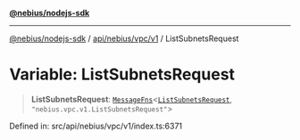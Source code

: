 [**@nebius/nodejs-sdk**](../../../../../README.md)

***

[@nebius/nodejs-sdk](../../../../../README.md) / [api/nebius/vpc/v1](../README.md) / ListSubnetsRequest

# Variable: ListSubnetsRequest

> **ListSubnetsRequest**: [`MessageFns`](../../../../../runtime/protos/core/interfaces/MessageFns.md)\<[`ListSubnetsRequest`](../interfaces/ListSubnetsRequest.md), `"nebius.vpc.v1.ListSubnetsRequest"`\>

Defined in: src/api/nebius/vpc/v1/index.ts:6371
